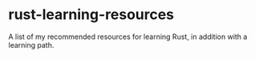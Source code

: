 # rust-learning-resources
A list of my recommended resources for learning Rust, in addition with a learning path.
